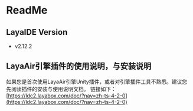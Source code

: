 # ReadMe

## LayaIDE Version

* v2.12.2

## LayaAir引擎插件的使用说明，与安装说明

如果您是首次使用LayaAir引擎Unity插件，或者对引擎插件工具不熟悉。建议您先阅读插件的安装与使用说明文档。
链接如下：[https://ldc2.layabox.com/doc/?nav=zh-ts-4-2-0](https://ldc2.layabox.com/doc/?nav=zh-ts-4-2-0)